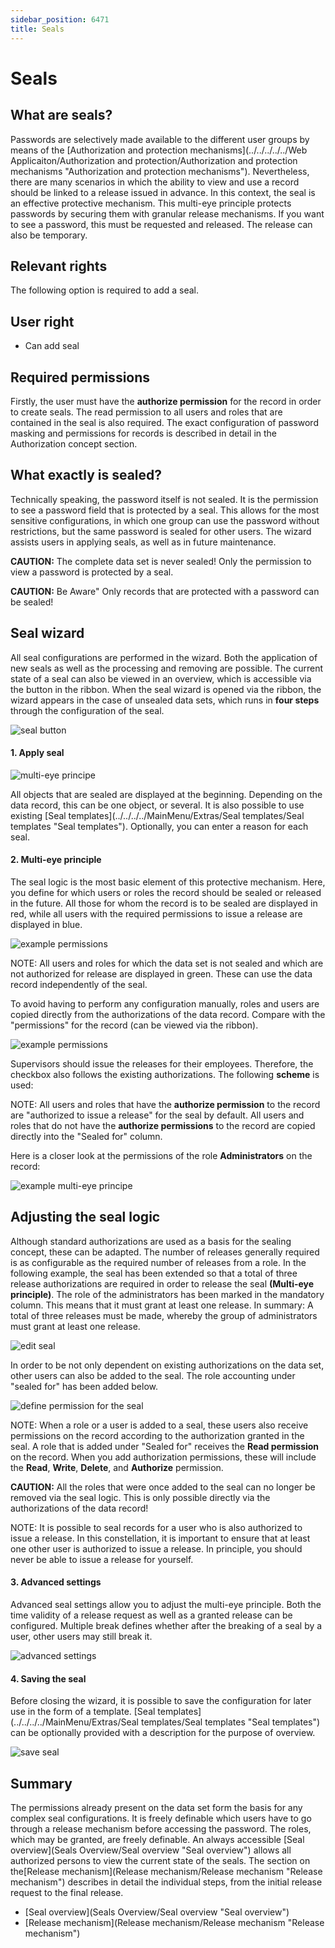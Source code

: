 ```yaml
---
sidebar_position: 6471
title: Seals
---
```


# Seals

## What are seals?

Passwords are selectively made available to the different user groups by means of the [Authorization and protection mechanisms](../../../../../Web Applicaiton/Authorization and protection/Authorization and protection mechanisms "Authorization and protection mechanisms"). Nevertheless, there are many scenarios in which the ability to view and use a record should be linked to a release issued in advance. In this context, the seal is an effective protective mechanism. This multi-eye principle protects passwords by securing them with granular release mechanisms. If you want to see a password, this must be requested and released. The release can also be temporary.

## Relevant rights

The following option is required to add a seal.

## User right

* Can add seal

## Required permissions

Firstly, the user must have the **authorize permission** for the record in order to create seals. The read permission to all users and roles that are contained in the seal is also required. The exact configuration of password masking and permissions for records is described in detail in the Authorization concept section.

## What exactly is sealed?

Technically speaking, the password itself is not sealed. It is the permission to see a password field that is protected by a seal. This allows for the most sensitive configurations, in which one group can use the password without restrictions, but the same password is sealed for other users. The wizard assists users in applying seals, as well as in future maintenance.

**CAUTION:** The complete data set is never sealed! Only the permission to view a password is protected by a seal.

**CAUTION:** Be Aware"
Only records that are protected with a password can be sealed!

## Seal wizard

All seal configurations are performed in the wizard. Both the application of new seals as well as the processing and removing are possible. The current state of a seal can also be viewed in an overview, which is accessible via the button in the ribbon. When the seal wizard is opened via the ribbon, the wizard appears in the case of unsealed data sets, which runs in **four steps** through the configuration of the seal.

![seal button](../../../../../../../../../../static/images/PasswordSecure_9.2/Content/Resources/Images/seals_1-en.png "seal button")

#### 1. Apply seal

![multi-eye principe](../../../../../../../../../../static/images/PasswordSecure_9.2/Content/Resources/Images/seals_2-en.png "multi-eye principe")

All objects that are sealed are displayed at the beginning. Depending on the data record, this can be one object, or several. It is also possible to use existing [Seal templates](../../../../MainMenu/Extras/Seal templates/Seal templates "Seal templates"). Optionally, you can enter a reason for each seal.

#### 2. Multi-eye principle

The seal logic is the most basic element of this protective mechanism. Here, you define for which users or roles the record should be sealed or released in the future. All those for whom the record is to be sealed are displayed in red, while all users with the required permissions to issue a release are displayed in blue.

![example permissions](../../../../../../../../../../static/images/PasswordSecure_9.2/Content/Resources/Images/seals_3-en.png "example permissions")

NOTE: All users and roles for which the data set is not sealed and which are not authorized for release are displayed in green. These can use the data record independently of the seal.

To avoid having to perform any configuration manually, roles and users are copied directly from the authorizations of the data record. Compare with the "permissions" for the record (can be viewed via the ribbon).

![example permissions](../../../../../../../../../../static/images/PasswordSecure_9.2/Content/Resources/Images/seals_4-en.png "example permissions")

Supervisors should issue the releases for their employees. Therefore, the checkbox also follows the existing authorizations. The following **scheme** is used:

NOTE: All users and roles that have the **authorize permission** to the record are "authorized to issue a release" for the seal by default. All users and roles that do not have the **authorize permissions** to the record are copied directly into the "Sealed for" column.

Here is a closer look at the permissions of the role **Administrators** on the record:

![example multi-eye principe](../../../../../../../../../../static/images/PasswordSecure_9.2/Content/Resources/Images/seals_5-en.png "example multi-eye principe")

## Adjusting the seal logic

Although standard authorizations are used as a basis for the sealing concept, these can be adapted. The number of releases generally required is as configurable as the required number of releases from a role. In the following example, the seal has been extended so that a total of three release authorizations are required in order to release the seal **(Multi-eye principle)**. The role of the administrators has been marked in the mandatory column. This means that it must grant at least one release. In summary: A total of three releases must be made, whereby the group of administrators must grant at least one release.

![edit seal](../../../../../../../../../../static/images/PasswordSecure_9.2/Content/Resources/Images/seals_6-en.png "edit seal")

In order to be not only dependent on existing authorizations on the data set, other users can also be added to the seal. The role accounting under "sealed for" has been added below.

![define permission for the seal](../../../../../../../../../../static/images/PasswordSecure_9.2/Content/Resources/Images/seals_7-en.png "define permission for the seal")

NOTE: When a role or a user is added to a seal, these users also receive permissions on the record according to the authorization granted in the seal. A role that is added under "Sealed for" receives the **Read permission** on the record. When you add authorization permissions, these will include the **Read**, **Write**, **Delete**, and **Authorize** permission.

**CAUTION:** 
All the roles that were once added to the seal can no longer be removed via the seal logic. This is only possible directly via the authorizations of the data record!

NOTE: It is possible to seal records for a user who is also authorized to issue a release. In this constellation, it is important to ensure that at least one other user is authorized to issue a release. In principle, you should never be able to issue a release for yourself.

#### 3. Advanced settings

Advanced seal settings allow you to adjust the multi-eye principle. Both the time validity of a release request as well as a granted release can be configured. Multiple break defines whether after the breaking of a seal by a user, other users may still break it.

![advanced settings](../../../../../../../../../../static/images/PasswordSecure_9.2/Content/Resources/Images/seals_8-en.png "advanced settings")

#### 4. Saving the seal

Before closing the wizard, it is possible to save the configuration for later use in the form of a template. [Seal templates](../../../../MainMenu/Extras/Seal templates/Seal templates "Seal templates") can be optionally provided with a description for the purpose of overview.

![save seal](../../../../../../../../../../static/images/PasswordSecure_9.2/Content/Resources/Images/seals_9-en.png "save seal")

## Summary

The permissions already present on the data set form the basis for any complex seal configurations. It is freely definable which users have to go through a release mechanism before accessing the password. The roles, which may be granted, are freely definable. An always accessible [Seal overview](Seals Overview/Seal overview "Seal overview") allows all authorized persons to view the current state of the seals. The section on the[Release mechanism](Release mechanism/Release mechanism "Release mechanism") describes in detail the individual steps, from the initial release request to the final release.

* [Seal overview](Seals Overview/Seal overview "Seal overview")
* [Release mechanism](Release mechanism/Release mechanism "Release mechanism")
